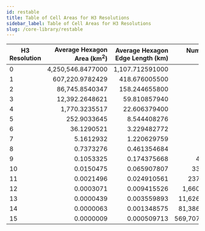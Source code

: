```yaml
---
id: restable
title: Table of Cell Areas for H3 Resolutions
sidebar_label: Table of Cell Areas for H3 Resolutions
slug: /core-library/restable
---
```


| H3 Resolution | Average Hexagon Area (km<sup>2</sup>) | Average Hexagon Edge Length (km) | Number of unique indexes
| ------------- | ------------------------------------: | -------------------------------: | -----------------------:
| 0             | 4,250,546.8477000                     | 1,107.712591000                  |                 122
| 1             |   607,220.9782429                     |   418.676005500                  |                 842
| 2             |    86,745.8540347                     |   158.244655800                  |               5,882
| 3             |    12,392.2648621                     |    59.810857940                  |              41,162
| 4             |     1,770.3235517                     |    22.606379400                  |             288,122
| 5             |       252.9033645                     |     8.544408276                  |           2,016,842
| 6             |        36.1290521                     |     3.229482772                  |          14,117,882
| 7             |         5.1612932                     |     1.220629759                  |          98,825,162
| 8             |         0.7373276                     |     0.461354684                  |         691,776,122
| 9             |         0.1053325                     |     0.174375668                  |       4,842,432,842
| 10            |         0.0150475                     |     0.065907807                  |      33,897,029,882
| 11            |         0.0021496                     |     0.024910561                  |     237,279,209,162
| 12            |         0.0003071                     |     0.009415526                  |   1,660,954,464,122
| 13            |         0.0000439                     |     0.003559893                  |  11,626,681,248,842
| 14            |         0.0000063                     |     0.001348575                  |  81,386,768,741,882
| 15            |         0.0000009                     |     0.000509713                  | 569,707,381,193,162
